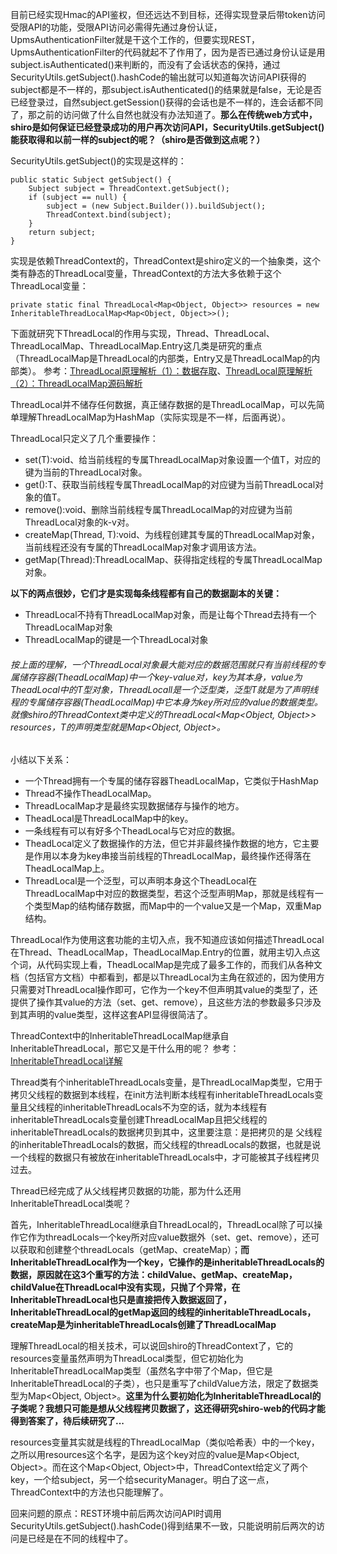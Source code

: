 

目前已经实现Hmac的API鉴权，但还远达不到目标，还得实现登录后带token访问受限API的功能，受限API访问必需得先通过身份认证，UpmsAuthenticationFilter就是干这个工作的，但要实现REST，UpmsAuthenticationFilter的代码就起不了作用了，因为是否已通过身份认证是用subject.isAuthenticated()来判断的，而没有了会话状态的保持，通过SecurityUtils.getSubject().hashCode的输出就可以知道每次访问API获得的subject都是不一样的，那subject.isAuthenticated()的结果就是false，无论是否已经登录过，自然subject.getSession()获得的会话也是不一样的，连会话都不同了，那之前的访问做了什么自然也就没有办法知道了。**那么在传统web方式中，shiro是如何保证已经登录成功的用户再次访问API，SecurityUtils.getSubject()能获取得和以前一样的subject的呢？（shiro是否做到这点呢？）**

SecurityUtils.getSubject()的实现是这样的：
```
public static Subject getSubject() {
    Subject subject = ThreadContext.getSubject();
    if (subject == null) {
        subject = (new Subject.Builder()).buildSubject();
        ThreadContext.bind(subject);
    }
    return subject;
}
```
实现是依赖ThreadContext的，ThreadContext是shiro定义的一个抽象类，这个类有静态的ThreadLocal变量，ThreadContext的方法大多依赖于这个ThreadLocal变量：
```
private static final ThreadLocal<Map<Object, Object>> resources = new InheritableThreadLocalMap<Map<Object, Object>>();
```

下面就研究下ThreadLocal的作用与实现，Thread、ThreadLocal、ThreadLocalMap、ThreadLocalMap.Entry这几类是研究的重点（ThreadLocalMap是ThreadLocal的内部类，Entry又是ThreadLocalMap的内部类）。
参考：[ThreadLocal原理解析（1）：数据存取](https://blog.csdn.net/huachao1001/article/details/51970237)、[ThreadLocal原理解析（2）：ThreadLocalMap源码解析](https://blog.csdn.net/huachao1001/article/details/51734973)

ThreadLocal并不储存任何数据，真正储存数据的是ThreadLocalMap，可以先简单理解ThreadLocalMap为HashMap（实际实现是不一样，后面再说）。

ThreadLocal只定义了几个重要操作：
- set(T):void、给当前线程的专属ThreadLocalMap对象设置一个值T，对应的键为当前的ThreadLocal对象。
- get():T、获取当前线程专属ThreadLocalMap的对应键为当前ThreadLocal对象的值T。
- remove():void、删除当前线程专属ThreadLocalMap的对应键为当前ThreadLocal对象的k-v对。
- createMap(Thread, T):void、为线程创建其专属的ThreadLocalMap对象，当前线程还没有专属的ThreadLocalMap对象才调用该方法。
- getMap(Thread):ThreadLocalMap、获得指定线程的专属ThreadLocalMap对象。

**以下的两点很妙，它们才是实现每条线程都有自己的数据副本的关键：**
- ThreadLocal不持有ThreadLocalMap对象，而是让每个Thread去持有一个ThreadLocalMap对象
- ThreadLocalMap的键是一个ThreadLocal对象

###### 按上面的理解，一个ThreadLocal对象最大能对应的数据范围就只有当前线程的专属储存容器(TheadLocalMap)中一个key-value对，key为其本身，value为TheadLocal中的T型对象，ThreadLocal<T>l是一个泛型类，泛型T就是为了声明线程的专属储存容器(TheadLocalMap)中它本身为key所对应的value的数据类型。就像shiro的ThreadContext类中定义的ThreadLocal<Map<Object, Object>> resources，T的声明类型就是Map<Object, Object>。

小结以下关系：
- 一个Thread拥有一个专属的储存容器TheadLocalMap，它类似于HashMap
- Thread不操作TheadLocalMap。
- ThreadLocalMap才是最终实现数据储存与操作的地方。
- TheadLocal是ThreadLocalMap中的key。
- 一条线程有可以有好多个TheadLocal与它对应的数据。
- TheadLocal定义了数据操作的方法，但它并非最终操作数据的地方，它主要是作用以本身为key串接当前线程的ThreadLocalMap，最终操作还得落在TheadLocalMap上。
- ThreadLocal是一个泛型，可以声明本身这个TheadLocal在ThreadLocalMap中对应的数据类型，若这个泛型声明Map，那就是线程有一个类型Map的结构储存数据，而Map中的一个value又是一个Map，双重Map结构。

ThreadLocal作为使用这套功能的主切入点，我不知道应该如何描述ThreadLocal在Thread、TheadLocalMap，TheadLocalMap.Entry的位置，就用主切入点这个词，从代码实现上看，TheadLocalMap是完成了最多工作的，而我们从各种文档（包括官方文档）中都看到，都是以ThreadLocal为主角在叙述的，因为使用方只需要对ThreadLocal操作即可，它作为一个key不但声明其value的类型了，还提供了操作其value的方法（set、get、remove），且这些方法的参数最多只涉及到其声明的value类型，这样这套API显得很简洁了。

ThreadContext中的InheritableThreadLocalMap继承自InheritableThreadLocal，那它又是干什么用的呢？
参考：[InheritableThreadLocal详解](https://www.jianshu.com/p/94ba4a918ff5)

Thread类有个inheritableThreadLocals变量，是ThreadLocalMap类型，它用于拷贝父线程的数据到本线程，在init方法判断本线程有inheritableThreadLocals变量且父线程的inheritableThreadLocals不为空的话，就为本线程有inheritableThreadLocals变量创建ThreadLocalMap且把父线程的inheritableThreadLocals的数据拷贝到其中，这里要注意：是把拷贝的是
父线程的inheritableThreadLocals的数据，而父线程的threadLocals的数据，也就是说一个线程的数据只有被放在inheritableThreadLocals中，才可能被其子线程拷贝过去。

Thread已经完成了从父线程拷贝数据的功能，那为什么还用InheritableThreadLocal类呢？

首先，InheritableThreadLocal继承自ThreadLocal的，ThreadLocal除了可以操作它作为threadLocals一个key所对应value数据外（set、get、remove），还可以获取和创建整个threadLocals（getMap、createMap）；**而InheritableThreadLocal作为一个key，它操作的是inheritableThreadLocals的数据，原因就在这3个重写的方法：childValue、getMap、createMap，childValue在ThreadLocal中没有实现，只抛了个异常，在InheritableThreadLocal也只是直接把传入数据返回了，InheritableThreadLocal的getMap返回的线程的inheritableThreadLocals，createMap是为inheritableThreadLocals创建了ThreadLocalMap**

理解ThreadLocal的相关技术，可以说回shiro的ThreadContext了，它的resources变量虽然声明为ThreadLocal类型，但它初始化为InheritableThreadLocalMap类型（虽然名字中带了个Map，但它是InheritableThreadLocal的子类），也只是重写了childValue方法，限定了数据类型为Map<Object, Object>。**这里为什么要初始化为InheritableThreadLocal的子类呢？我想只可能是想从父线程拷贝数据了，这还得研究shiro-web的代码才能得到答案了，待后续研究了...**

resources变量其实就是线程的ThreadLocalMap（类似哈希表）中的一个key，之所以用resources这个名字，是因为这个key对应的value是Map<Object, Object>。而在这个Map<Object, Object>中，ThreadContext给定义了两个key，一个给subject，另一个给securityManager。明白了这一点，ThreadContext中的方法也只能理解了。

回来问题的原点：REST环境中前后两次访问API时调用SecurityUtils.getSubject().hashCode()得到结果不一致，只能说明前后两次的访问是已经是在不同的线程中了。

















